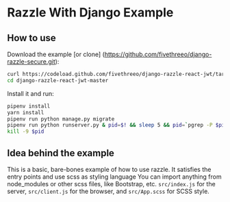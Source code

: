 # Razzle With Django Example

## How to use

Download the example [or clone] (https://github.com/fivethreeo/django-razzle-secure.git):

```bash
curl https://codeload.github.com/fivethreeo/django-razzle-react-jwt/tar.gz/master | tar -xz django-razzle-react-jwt-master
cd django-razzle-react-jwt-master
```

Install it and run:

```bash
pipenv install
yarn install
pipenv run python manage.py migrate
pipenv run python runserver.py & pid=$! && sleep 5 && pid=`pgrep -P $pid` && yarn start
kill -9 $pid
```

## Idea behind the example

This is a basic, bare-bones example of how to use razzle. It satisfies the entry points and use scss as styling language
You can import anything from node_modules or other scss files, like Bootstrap, etc.
`src/index.js` for the server, `src/client.js` for the browser, and `src/App.scss` for SCSS style.
